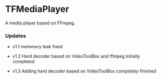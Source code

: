 # TFMediaPlayer

A media player based on FFmpeg.

### Updates

* v1.1 memmory leak fixed

* v1.2 Hard decoder based on VideoToolBox and ffmpeg initially completed

* v1.3 Adding hard decoder based on VideoToolBox completely finished
